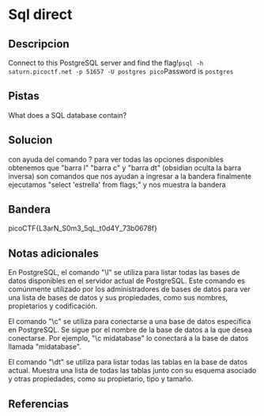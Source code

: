 # Sql direct


## Descripcion
Connect to this PostgreSQL server and find the flag!`psql -h saturn.picoctf.net -p 51657 -U postgres pico`Password is `postgres`
## Pistas
What does a SQL database contain?

## Solucion
con ayuda del comando \? para ver todas las opciones disponibles obtenemos que 
"barra l"
"barra c"
y "barra dt" (obsidian oculta la barra inversa) son comandos que nos ayudan a ingresar a la bandera finalmente ejecutamos "select 'estrella' from flags;" y nos muestra la bandera

## Bandera
picoCTF{L3arN_S0m3_5qL_t0d4Y_73b0678f}
## Notas adicionales
En PostgreSQL, el comando "\l" se utiliza para listar todas las bases de datos disponibles en el servidor actual de PostgreSQL. Este comando es comúnmente utilizado por los administradores de bases de datos para ver una lista de bases de datos y sus propiedades, como sus nombres, propietarios y codificación.

El comando "\c" se utiliza para conectarse a una base de datos específica en PostgreSQL. Se sigue por el nombre de la base de datos a la que desea conectarse. Por ejemplo, "\c midatabase" lo conectará a la base de datos llamada "midatabase".

El comando "\dt" se utiliza para listar todas las tablas en la base de datos actual. Muestra una lista de todas las tablas junto con su esquema asociado y otras propiedades, como su propietario, tipo y tamaño.

## Referencias
